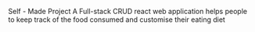 Self - Made Project
A Full-stack CRUD react web application helps people to keep track of the food consumed and customise their eating diet 
